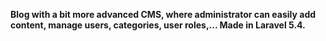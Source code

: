 **Blog with a bit more advanced CMS, where administrator can easily add content, manage users, categories, user roles,... Made in Laravel 5.4.**
